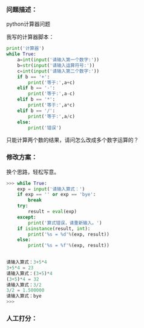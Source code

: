 ### 问题描述：
<p>python计算器问题</p>
我写的计算器脚本：

```python
print('计算器')
while True:
    a=int(input('请输入第一个数字:'))
    b=str(input('请输入运算符号:'))
    c=int(input('请输入第二个数字:'))
    if b == '+':
        print('等于:',a+c)
    elif b == '-':
        print('等于:',a-c)
    elif b == '*':
        print('等于:',a*c)
    elif b == '/':
        print('等于:',a/c)
    else:
        print('错误')

```
只能计算两个数的结果，请问怎么改成多个数字运算的？ 
### 修改方案：
换个思路，轻松写意。

```python
>>> while True:
    exp = input('请输入算式：')
    if exp == '' or exp == 'bye':
        break
    try:
        result = eval(exp)
    except:
        print('算式错误，请重新输入。')
    if isinstance(result, int):
        print('%s = %d'%(exp, result))
    else:
        print('%s = %f'%(exp, result))

        
请输入算式：3+5*4
3+5*4 = 23
请输入算式：(3+5)*4
(3+5)*4 = 32
请输入算式：3/2
3/2 = 1.500000
请输入算式：bye
>>> 

```

### 人工打分：
